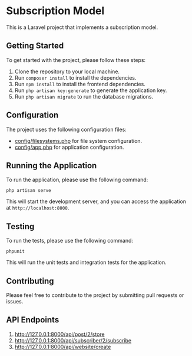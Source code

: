 # Subscription Model

This is a Laravel project that implements a subscription model.

## Getting Started

To get started with the project, please follow these steps:

1. Clone the repository to your local machine.
2. Run `composer install` to install the dependencies.
3. Run `npm install` to install the frontend dependencies.
4. Run `php artisan key:generate` to generate the application key.
5. Run `php artisan migrate` to run the database migrations.

## Configuration

The project uses the following configuration files:

* [config/filesystems.php](cci:7:///home/neosoft/Desktop/subscription-model/config/filesystems.php:0:0-0:0) for file system configuration.
* [config/app.php](cci:7:///home/neosoft/Desktop/subscription-model/config/app.php:0:0-0:0) for application configuration.

## Running the Application

To run the application, please use the following command:

`php artisan serve`

This will start the development server, and you can access the application at `http://localhost:8000`.

## Testing

To run the tests, please use the following command:

`phpunit`

This will run the unit tests and integration tests for the application.

## Contributing

Please feel free to contribute to the project by submitting pull requests or issues.

## API Endpoints 

1. http://127.0.0.1:8000/api/post/2/store
2. http://127.0.0.1:8000/api/subscriber/2/subscribe
3. http://127.0.0.1:8000/api/website/create